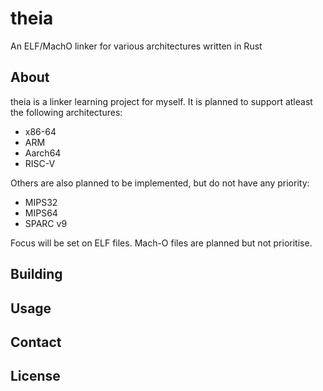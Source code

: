 # theia
An ELF/MachO linker for various architectures written in Rust 

## About
theia is a linker learning project for myself.
It is planned to support atleast the following architectures:
 - x86-64
 - ARM
 - Aarch64
 - RISC-V
 
Others are also planned to be implemented, but do not have any priority:
 - MIPS32
 - MIPS64
 - SPARC v9

Focus will be set on ELF files. Mach-O files are planned but not prioritise.

## Building

## Usage

## Contact

## License

